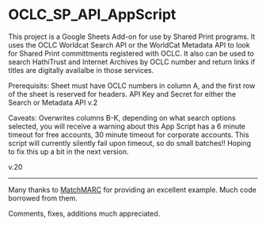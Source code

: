 # OCLC_SP_API_AppScript

This project is a Google Sheets Add-on for use by Shared Print programs. It uses the OCLC Worldcat Search API or the WorldCat Metadata API to look for Shared Print committments registered with OCLC. It also can be used to search HathiTrust and Internet Archives by OCLC number and return links if titles are digitally availalbe in those services. 

Prerequisits:
Sheet must have OCLC numbers in column A, and the first row of the sheet is reserved for headers.
API Key and Secret for either the Search or Metadata API v.2

Caveats:
Overwrites columns B-K, depending on what search options selected, you will receive a warning about this
App Script has a 6 minute timeout for free accounts, 30 minute timeout for corporate accounts. This script will currently silently fail upon timeout, so do small batches!!
Hoping to fix this up a bit in the next version. 

v.20

---
Many thanks to [MatchMARC](https://github.com/suranofsky/tech-services-g-sheets-addon) for providing an excellent example. Much code borrowed from them.  

Comments, fixes, additions much appreciated.
